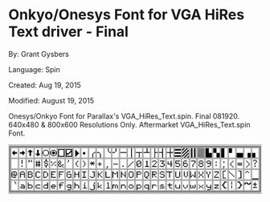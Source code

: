 # Onkyo/Onesys Font for VGA HiRes Text driver - Final

By: Grant Gysbers

Language: Spin

Created: Aug 19, 2015

Modified: August 19, 2015

  
Onesys/Onkyo Font for Parallax's VGA\_HiRes\_Text.spin.  Final 081920. 640x480 & 800x600 Resolutions Only.     Aftermarket VGA\_HiRes\_Text.spin Font.

![Auxiliary_Files/onesys_onkyo-final.jpg](Auxiliary_Files/onesys_onkyo-final.jpg)
